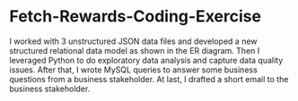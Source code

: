 # Fetch-Rewards-Coding-Exercise

I worked with 3 unstructured JSON data files and developed a new structured relational data model as shown in the ER diagram. Then I leveraged Python to do exploratory data analysis and capture data quality issues. After that, I wrote MySQL queries to answer some business questions from a business stakeholder. At last, I drafted a short email to the business stakeholder.

